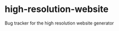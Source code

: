 high-resolution-website
=======================

Bug tracker for the high resolution website generator